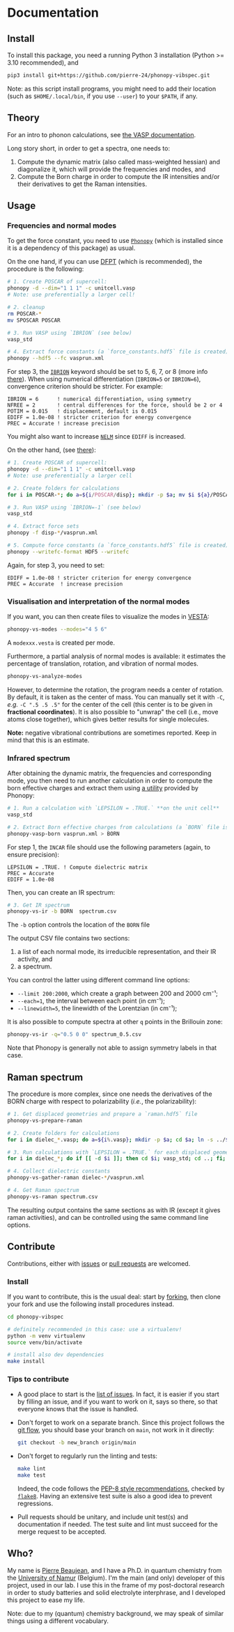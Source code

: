 # Documentation

## Install

To install this package, you need a running Python 3 installation (Python >= 3.10 recommended), and

```bash
pip3 install git+https://github.com/pierre-24/phonopy-vibspec.git
```

Note: as this script install programs, you might need to add their location (such as `$HOME/.local/bin`, if you use `--user`) to your `$PATH`, if any.

## Theory

For an intro to phonon calculations, see [the VASP documentation](https://www.vasp.at/wiki/index.php/Phonons:_Theory). 

Long story short, in order to get a spectra, one needs to:

1. Compute the dynamic matrix (also called mass-weighted hessian) and diagonalize it, which will provide the frequencies and modes, and
2. Compute the Born charge in order to compute the IR intensities and/or their derivatives to get the Raman intensities.

## Usage

### Frequencies and normal modes

To get the force constant, you need to use [`Phonopy`](https://phonopy.github.io/phonopy/index.html) (which is installed since it is a dependency of this package) as usual.

On the one hand, if you can use [DFPT](https://phonopy.github.io/phonopy/vasp-dfpt.html#vasp-dfpt-interface) (which is recommended), the procedure is the following:

```bash
# 1. Create POSCAR of supercell:
phonopy -d --dim="1 1 1" -c unitcell.vasp 
# Note: use preferentially a larger cell!

# 2. cleanup
rm POSCAR-*
mv SPOSCAR POSCAR

# 3. Run VASP using `IBRION` (see below)
vasp_std

# 4. Extract force constants (a `force_constants.hdf5` file is created)
phonopy --hdf5 --fc vasprun.xml
```

For step 3, the [`IBRION`](https://www.vasp.at/wiki/index.php/IBRION) keyword should be set to 5, 6, 7, or 8 (more info [there](https://www.vasp.at/wiki/index.php/IBRION#Computing_the_phonon_modes)).
When using numerical differentiation (`IBRION=5` or `IBRION=6`), convergence criterion should be stricter.
For example:

```text
IBRION = 6      ! numerical differentiation, using symmetry
NFREE = 2       ! central differences for the force, should be 2 or 4
POTIM = 0.015   ! displacement, default is 0.015
EDIFF = 1.0e-08 ! stricter criterion for energy convergence
PREC = Accurate ! increase precision
```

You might also want to increase [`NELM`](https://www.vasp.at/wiki/index.php/NELM) since `EDIFF` is increased.

On the other hand, (see [there](https://phonopy.github.io/phonopy/vasp.html)):

```bash
# 1. Create POSCAR of supercell:
phonopy -d --dim="1 1 1" -c unitcell.vasp 
# Note: use preferentially a larger cell

# 2. Create folders for calculations
for i in POSCAR-*; do a=${i/POSCAR/disp}; mkdir -p $a; mv $i ${a}/POSCAR; done; 

# 3. Run VASP using `IBRION=-1` (see below)
vasp_std

# 4. Extract force sets
phonopy -f disp-*/vasprun.xml

# 5. Compute force constants (a `force_constants.hdf5` file is created)
phonopy --writefc-format HDF5 --writefc
```

Again, for step 3, you need to set:

```text
EDIFF = 1.0e-08 ! stricter criterion for energy convergence
PREC = Accurate  ! increase precision
```

### Visualisation and interpretation of the normal modes

If you want, you can then create files to visualize the modes in [VESTA](http://jp-minerals.org/vesta/en/):

```bash
phonopy-vs-modes --modes="4 5 6"
```

A `modexxx.vesta` is created per mode.

Furthermore, a partial analysis of normal modes is available: it estimates the percentage of translation, rotation, and vibration of normal modes.

```bash
phonopy-vs-analyze-modes
```

However, to determine the rotation, the program needs a center of rotation.
By default, it is taken as the center of mass. You can manually set it with `-C`, *e.g.* `-C ".5 .5 .5"` for the center of the cell (this center is to be given in **fractional coordinates**).
It is also possible to "unwrap" the cell (i.e., move atoms close together), which gives better results for single molecules.

**Note:** negative vibrational contributions are sometimes reported. Keep in mind that this is an estimate.

### Infrared spectrum

After obtaining the dynamic matrix, the frequencies and corresponding mode, you then need to run another calculation in order to compute the born effective charges and extract them using [a utility](https://phonopy.github.io/phonopy/auxiliary-tools.html#phonopy-vasp-born) provided by Phonopy:

```bash
# 1. Run a calculation with `LEPSILON = .TRUE.` **on the unit cell**
vasp_std

# 2. Extract Born effective charges from calculations (a `BORN` file is created)
phonopy-vasp-born vasprun.xml > BORN
```

For step 1, the `INCAR` file should use the following parameters (again, to ensure precision):

```text
LEPSILON = .TRUE. ! Compute dielectric matrix
PREC = Accurate
EDIFF = 1.0e-08
```

Then, you can create an IR spectrum:

```bash
# 3. Get IR spectrum
phonopy-vs-ir -b BORN  spectrum.csv
```

The `-b` option controls the location of the `BORN` file

The output CSV file contains two sections:

1. a list of each normal mode, its irreducible representation, and their IR activity, and
2. a spectrum.

You can control the latter using different command line options:

+ `--limit 200:2000`, which create a graph between 200 and 2000 cm⁻¹;
+ `--each=1`, the interval between each point (in cm⁻¹);
+ `--linewidth=5`, the linewidth of the Lorentzian (in cm⁻¹);

It is also possible to compute spectra at other `q` points in the Brillouin zone:

```bash
phonopy-vs-ir -q="0.5 0 0" spectrum_0.5.csv
```

Note that Phonopy is generally not able to assign symmetry labels in that case.

## Raman spectrum

The procedure is more complex, since one needs the derivatives of the BORN charge with respect to polarizability (*i.e.*, the polarizability):

```bash
# 1. Get displaced geometries and prepare a `raman.hdf5` file
phonopy-vs-prepare-raman

# 2. Create folders for calculations
for i in dielec_*.vasp; do a=${i%.vasp}; mkdir -p $a; cd $a; ln -s ../$i POSCAR; cd ..; done; 

# 3. Run calculations with `LEPSILON = .TRUE.` for each displaced geometry
for i in dielec_*; do if [[ -d $i ]]; then cd $i; vasp_std; cd ..; fi; done

# 4. Collect dielectric constants
phonopy-vs-gather-raman dielec-*/vasprun.xml

# 4. Get Raman spectrum
phonopy-vs-raman spectrum.csv
```

The resulting output contains the same sections as with IR (except it gives raman activities), and can be controlled using the same command line options.

## Contribute

Contributions, either with [issues](https://github.com/pierre-24/phonopy-vibspec/issues) or [pull requests](https://github.com/pierre-24/phonopy-vibspec/pulls) are welcomed.

### Install

If you want to contribute, this is the usual deal: 
start by [forking](https://guides.github.com/activities/forking/), then clone your fork and use the following install procedures instead.

```bash
cd phonopy-vibspec

# definitely recommended in this case: use a virtualenv!
python -m venv virtualenv
source venv/bin/activate

# install also dev dependencies
make install
```

### Tips to contribute

+ A good place to start is the [list of issues](https://github.com/pierre-24/phonopy-vibspec/issues).
  In fact, it is easier if you start by filling an issue, and if you want to work on it, says so there, so that everyone knows that the issue is handled.

+ Don't forget to work on a separate branch.
  Since this project follows the [git flow](http://nvie.com/posts/a-successful-git-branching-model/), you should base your branch on `main`, not work in it directly:

    ```bash
    git checkout -b new_branch origin/main
    ```
 
+ Don't forget to regularly run the linting and tests:

    ```bash
    make lint
    make test
    ```
    
    Indeed, the code follows the [PEP-8 style recommendations](http://legacy.python.org/dev/peps/pep-0008/), checked by [`flake8`](https://flake8.pycqa.org/en/latest/).
    Having an extensive test suite is also a good idea to prevent regressions.

+ Pull requests should be unitary, and include unit test(s) and documentation if needed. 
  The test suite and lint must succeed for the merge request to be accepted.

## Who?

My name is [Pierre Beaujean](https://pierrebeaujean.net), and I have a Ph.D. in quantum chemistry from the [University of Namur](https://unamur.be) (Belgium).
I'm the main (and only) developer of this project, used in our lab.
I use this in the frame of my post-doctoral research in order to study batteries and solid electrolyte interphrase, and I developed this project to ease my life.

Note: due to my (quantum) chemistry background, we may speak of similar things using a different vocabulary.
